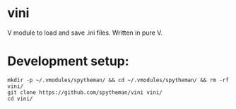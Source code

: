 # vini
V module to load and save .ini files. Written in pure V.

# Development setup:
```
mkdir -p ~/.vmodules/spytheman/ && cd ~/.vmodules/spytheman/ && rm -rf vini/ 
git clone https://github.com/spytheman/vini vini/
cd vini/
```
